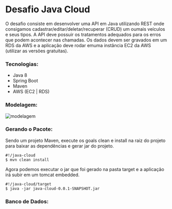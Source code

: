 <h1>Desafio Java Cloud</h1>

O desafio consiste em desenvolver uma API em Java utilizando REST onde consigamos
cadastrar/editar/deletar/recuperar (CRUD) um oumais veículos e seus tipos. A API deve possuir
os tratamentos adequados para os erros que podem acontecer nas chamadas. Os dados devem
ser gravados em um RDS da AWS e a aplicação deve rodar emuma instância EC2 da AWS (utilizar
as versões gratuitas).

<h3>Tecnologias:</h3>
<ul>
    <li>Java 8</li>
    <li>Spring Boot</li>
    <li>Maven</li>
    <li>AWS (EC2 | RDS)</li>
</ul>

<h3>Modelagem:</h3>

![modelagem](https://user-images.githubusercontent.com/15934133/74362858-2fcc8b00-4da8-11ea-9928-a17b19bab556.PNG)

<h3>Gerando o Pacote:</h3>

Sendo um projeto Maven, execute os goals clean e install na raiz do projeto para baixar 
as dependências e gerar jar do projeto.

```
#!/java-cloud
$ mvn clean install
```
     
Agora podemos executar o jar que foi gerado na pasta target e a aplicação irá subir em um
tomcat embedded.

```
#!/java-cloud/target
$ java -jar java-cloud-0.0.1-SNAPSHOT.jar
```  
<h3>Banco de Dados:</h3>
